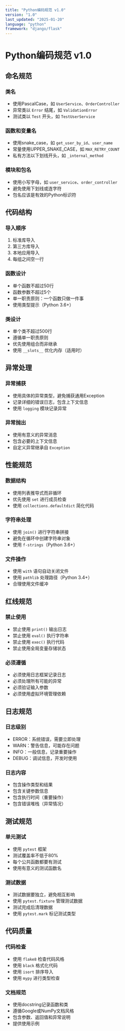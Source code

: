 ```yaml
---
title: "Python编码规范 v1.0"
version: "1.0"
last_updated: "2025-01-20"
language: "python"
framework: "django/flask"
---
```


# Python编码规范 v1.0

## 命名规范

### 类名
- 使用PascalCase，如 `UserService`、`OrderController`
- 异常类以 `Error` 结尾，如 `ValidationError`
- 测试类以 `Test` 开头，如 `TestUserService`

### 函数和变量名
- 使用snake_case，如 `get_user_by_id`、`user_name`
- 常量使用UPPER_SNAKE_CASE，如 `MAX_RETRY_COUNT`
- 私有方法以下划线开头，如 `_internal_method`

### 模块和包名
- 使用小写字母，如 `user_service`、`order_controller`
- 避免使用下划线或连字符
- 包名应该是有效的Python标识符

## 代码结构

### 导入顺序
1. 标准库导入
2. 第三方库导入
3. 本地应用导入
4. 每组之间空一行

### 函数设计
- 单个函数不超过50行
- 函数参数不超过5个
- 单一职责原则：一个函数只做一件事
- 使用类型提示（Python 3.6+）

### 类设计
- 单个类不超过500行
- 遵循单一职责原则
- 优先使用组合而非继承
- 使用 `__slots__` 优化内存（适用时）

## 异常处理

### 异常捕获
- 使用具体的异常类型，避免捕获通用Exception
- 记录详细的错误日志，包含上下文信息
- 使用 `logging` 模块记录异常

### 异常抛出
- 使用有意义的异常消息
- 包含必要的上下文信息
- 自定义异常继承自 `Exception`

## 性能规范

### 数据结构
- 使用列表推导式而非循环
- 优先使用 `set` 进行成员检查
- 使用 `collections.defaultdict` 简化代码

### 字符串处理
- 使用 `join()` 进行字符串拼接
- 避免在循环中创建字符串对象
- 使用 `f-strings`（Python 3.6+）

### 文件操作
- 使用 `with` 语句自动关闭文件
- 使用 `pathlib` 处理路径（Python 3.4+）
- 合理使用文件缓冲

## 红线规范

### 禁止使用
- 禁止使用 `print()` 输出日志
- 禁止使用 `eval()` 执行字符串
- 禁止使用 `exec()` 执行代码
- 禁止使用全局变量存储状态

### 必须遵循
- 必须使用日志框架记录日志
- 必须处理所有可能的异常
- 必须验证输入参数
- 必须使用虚拟环境管理依赖

## 日志规范

### 日志级别
- ERROR：系统错误，需要立即处理
- WARN：警告信息，可能存在问题
- INFO：一般信息，记录重要操作
- DEBUG：调试信息，开发时使用

### 日志内容
- 包含操作类型和结果
- 包含关键参数信息
- 包含执行时间（重要操作）
- 包含错误堆栈（异常情况）

## 测试规范

### 单元测试
- 使用 `pytest` 框架
- 测试覆盖率不低于80%
- 每个公共函数都要有测试
- 使用有意义的测试函数名

### 测试数据
- 测试数据要独立，避免相互影响
- 使用 `pytest.fixture` 管理测试数据
- 测试完成后清理数据
- 使用 `pytest.mark` 标记测试类型

## 代码质量

### 代码检查
- 使用 `flake8` 检查代码风格
- 使用 `black` 格式化代码
- 使用 `isort` 排序导入
- 使用 `mypy` 进行类型检查

### 文档规范
- 使用docstring记录函数和类
- 遵循Google或NumPy文档风格
- 包含参数、返回值和异常说明
- 提供使用示例
